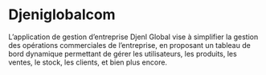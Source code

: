 # Djeniglobalcom
L’application de gestion d’entreprise DjenI Global vise à simplifier la gestion des opérations commerciales de l’entreprise, en proposant un tableau de bord dynamique permettant de gérer les utilisateurs, les produits, les ventes, le stock, les clients, et bien plus encore.
